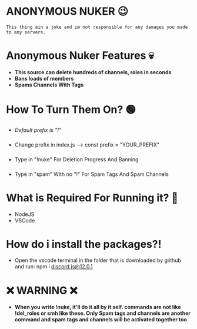 # ANONYMOUS NUKER 😉

    This thing ain a joke and im not responsible for any damages you made to any servers.

# Anonymous Nuker Features 💀

- **This source can delete hundreds of channels, roles in seconds**
- **Bans loads of members**
- **Spams Channels With Tags**
#
# How To Turn Them On? 🟢
- _Default prefix is "!"_
###
- Change prefix in index.js --> const prefix = "YOUR_PREFIX"
###
- Type in "!nuke" For Deletion Progress And Banning
###
- Type in "spam" With no "!" For Spam Tags And Spam Channels
#
# What is Required For Running it? 🤨
- NodeJS
- VSCode
#
# How do i install the packages?!
- Open the vscode terminal in the folder that is downloaded by giithub and run: npm i discord.js@12.0.1
#
# ❌ WARNING ❌
- **When you write !nuke, it'll do it all by it self. commands are not like !del_roles or smh like these. Only Spam tags and channels are another command and spam tags and channels will be activated together too**